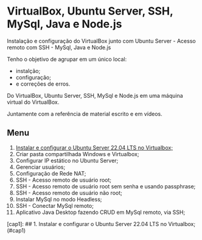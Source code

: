 # VirtualBox, Ubuntu Server, SSH, MySql, Java e Node.js
Instalação e configuração do VirtualBox junto com Ubuntu Server - Acesso remoto com SSH - MySql, Java e Node.js

Tenho o objetivo de agrupar em um único local:
* instalção;
* configuração;
* e correções de erros.

Do VirtualBox, Ubuntu Server, SSH, MySql e Node.js em uma máquina virtual do VirtualBox.

Juntamente com a referência de material escrito e em vídeos.

## Menu

1. [Instalar e configurar o Ubuntu Server 22.04 LTS no Virtualbox;](#cap1)
2. Criar pasta compartilhada Windows e Virtualbox;
3. Configurar IP estático no Ubuntu Server;
4. Gerenciar usuários;
5. Configuração de Rede NAT;
6. SSH - Acesso remoto de usuário root;
7. SSH - Acesso remoto de usuário root sem senha e usando passphrase;
8. SSH - Acesso remoto de usuário não root;
9. Instalar MySql no modo Headless;
10. SSH - Conectar MySql remoto;
11. Aplicativo Java Desktop fazendo CRUD em MySql remoto, via SSH;

[cap1]: ## 1. Instalar e configurar o Ubuntu Server 22.04 LTS no Virtualbox; (#cap1)
